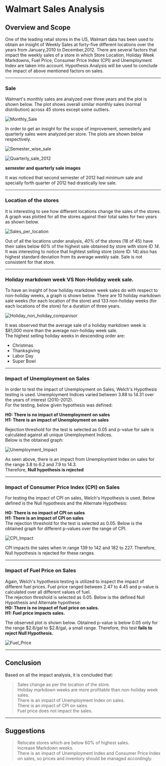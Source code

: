 # Walmart Sales Analysis


## Overview and Scope
One of the leading retail stores in the US, Walmart data has been used to obtain an insight of Weekly Sales at forty-five different locations over the years from January,2010 to December,2012. There are several factors that impact the weekly sales of a store in which Store Location, Holiday Week Markdowns, Fuel Price, Consumer Price Index (CPI) and Unemployment Index are taken into account.
Hypothesis Analysis will be used to conclude the impact of above mentioned factors on sales.

---

### Sale
Walmart's monthly sales are analyzed over three years and the plot is shown below. The plot shows overall similar monthly sales (normal distribution) across *45* stores except some outliers.


![Monthly_Sale](WalmartSaleImages/monthly.png)

In order to get an insight for the scope of improvement, semesterly and quarterly sales were analyzed per store. The plots are shown below respectively.<br/>

![Semester_wise_sale](WalmartSaleImages/semester.png)

![Quarterly_sale_2012](WalmartSaleImages/quarterly.png)


**semester and quarterly sale images**

It was noticed that second semester of 2012 had minimum sale and specially forth quarter of 2012 had drastically low sale.<br/>

---

### Location of the stores
It is interesting to see how different locations change the sales of the stores. A graph was plotted for all the stores against their total sales for two years as shown below.<br/>

![Sales_per_location](WalmartSaleImages/location.png)


Out of all the locations under analysis, *40%* of the stores (18 of 45) have their sales below *60%* of the highest sale obtained by store with store ID *14*. It was interesting to notice that hightest selling store (store ID: 14) also has highest standard deviation from its average weekly sale. Sale is not consistent for that store.<br/>

---


### Holiday markdown week VS Non-Holiday week sale.
To have an insight of how holiday markdown week sales do with respect to non-holiday weeks, a graph is shown below. There are 10 holiday markdown sale weeks (for each location of the store)  and 133 non-holiday weeks (for each locations of the store) for a duration of three years.

![Holiday_non_holiday_companisor](WalmartSaleImages/holiday.png)



It was observed that the average sale of a holiday markdown week is $81,000 more than the average non-holiday week sale. <br/>
The highest selling holiday weeks in descending order are: <br/>
* Christmas
* Thanksgiving
* Labor Day 
* Super Bowl

---

### Impact of Unemployment on Sales
In order to test the impact of Unemployment on Sales, Welch's Hypothesis testing is used. Unemployment Indices varied between 3.88 to 14.31 over the years of interest (2010-2012). <br/> For the testing, below given hypothesis was defined:

**H0: There is no impact of Unemployment on sales** <br />
**H1: There is an impact of Unemployment on sales** <br/>

Rejection threshold for the test is selected as 0.05 and p-value for sale is calculated against all unique Unemployment Indices. <br/> Below is the obtained graph:

![Unemployment_Impact](WalmartSaleImages/unemployment.png)


As seen above, there is an impact from Unemployment Index on sales for the range 3.8 to 6.2 and 7.9 to 14.3.<br/> Therefore, **Null hypothesis is rejected**<br/>

---

### Impact of Consumer Price Index (CPI) on Sales
For testing the impact of CPI on sales, Welch's Hypothesis is used. Below defined is the Null hypothesis and the Alternate Hypothesis: <br/>

**H0: There is no impact of CPI on sales** <br/>
**H1: There is an impact of CPI on sales** <br/>
The rejection threshold for the test is selected as 0.05. Below is the obtained graph for different p-values over the range of CPI.

![CPI_Impact](WalmartSaleImages/CPI.png)


CPI impacts the sales when in range 139 to 142 and 182 to 227. Therefore, Null hypothesis is rejected for these ranges.<br/>

---

### Impact of Fuel Price on Sales
Again, Welch's hypothesis testing is utilized to inspect the impact of different fuel prices. Fuel price ranged between 2.47 to 4.45 and p-value is calculated over all different values of fuel.<br/>
The rejection threshold is selected as 0.05. Below is the defined Null Hypothesis and Alternate hypothese:<br/>
**H0: There is no impact of fuel price on sales.**<br/>
**H1: Fuel price impacts sales.**<br/>

The observed plot is shown below. Obtained p-value is below 0.05 only for the range $2.6/gal to $2.8/gal, a small range. Therefore, this test **fails to reject Null Hypothesis.** <br/>

![Fuel_Price](WalmartSaleImages/fuel.png)




---

## Conclusion
Based on all the impact analysis, it is concluded that:<br/>
> Sales change as per the location of the store.<br/>
> Holiday markdown weeks are more profitable than non-holiday week sales.<br/>
> There is an impact of Unemployment Index on sales.<br/>
> There is an impact of CPI on sales.<br/>
> Fuel price does not impact the sales.<br/> 

---

## Suggestions
> Relocate stores which are below 60% of highest sales.<br/>
> Increase Markdown weeks.<br/>
> There is an impact of Unemployment Index and Consumer Price Index on sales, so prices and inventory should be managed accordingly.<br/>